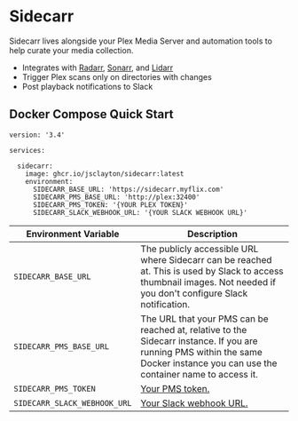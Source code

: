 # Sidecarr

Sidecarr lives alongside your Plex Media Server and automation tools to help curate your media collection.

- Integrates with [Radarr](https://radarr.video/), [Sonarr](https://sonarr.tv/), and [Lidarr](https://lidarr.audio/)
- Trigger Plex scans only on directories with changes
- Post playback notifications to Slack

## Docker Compose Quick Start

```
version: '3.4'

services:

  sidecarr:
    image: ghcr.io/jsclayton/sidecarr:latest
    environment:
      SIDECARR_BASE_URL: 'https://sidecarr.myflix.com'
      SIDECARR_PMS_BASE_URL: 'http://plex:32400'
      SIDECARR_PMS_TOKEN: '{YOUR PLEX TOKEN}'
      SIDECARR_SLACK_WEBHOOK_URL: '{YOUR SLACK WEBHOOK URL}'
```

| Environment Variable | Description |
| --- | --- |
| `SIDECARR_BASE_URL` | The publicly accessible URL where Sidecarr can be reached at. This is used by Slack to access thumbnail images. Not needed if you don't configure Slack notification. |
| `SIDECARR_PMS_BASE_URL` | The URL that your PMS can be reached at, relative to the Sidecarr instance. If you are running PMS within the same Docker instance you can use the container name to access it. |
| `SIDECARR_PMS_TOKEN` | [Your PMS token.](https://support.plex.tv/articles/204059436-finding-an-authentication-token-x-plex-token/) |
| `SIDECARR_SLACK_WEBHOOK_URL` | [Your Slack webhook URL.](https://api.slack.com/messaging/webhooks) |